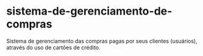 # sistema-de-gerenciamento-de-compras
Sistema de gerenciamento das compras pagas por seus clientes (usuários), através do uso de cartões de crédito.
